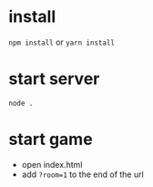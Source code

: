 # install
`npm install`
or
`yarn install`

# start server
`node .`

# start game
- open index.html
- add `?room=1` to the end of the url 
